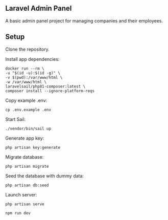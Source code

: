 ## Laravel Admin Panel

A basic admin panel project for managing companies and their employees.

## Setup

Clone the repository.

Install app dependencies:

```
docker run --rm \
-u "$(id -u):$(id -g)" \
-v $(pwd):/var/www/html \
-w /var/www/html \
laravelsail/php81-composer:latest \
composer install --ignore-platform-reqs
```

Copy example .env:

```cp .env.example .env```

Start Sail:

```./vendor/bin/sail up```

Generate app key:

```php artisan key:generate```

Migrate database:

```php artisan migrate```

Seed the database with dummy data:

```php artisan db:seed```

Launch server:

```php artisan serve```

```npm run dev```
